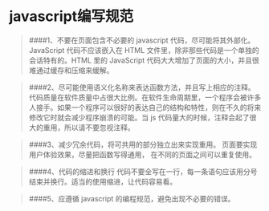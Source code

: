 # javascript编写规范

>####1、不要在页面包含不必要的 javascript 代码，尽可能将其外部化。 
>JavaScript 代码不应该嵌入在 HTML 文件里，除非那些代码是一个单独的会话特有的。HTML 里的 JavaScript 代码大大增加了页面的大小，并且很难通过缓存和压缩来缓解。

>####2、尽可能使用语义化名称来表达函数方法，并且写上相应的注释。
>代码质量在软件质量中占很大比例。在软件生命周期里，一个程序会被许多人接手。如果一个程序可以很好的表达自己的结构和特性，则在不久的将来修改它时就会减少程序崩溃的可能。当 js 代码量大的时候，注释会起了很大的重用，所以请不要忽视注释。

>####3、减少冗余代码，将可共用的部分独立出来实现重用。 
>页面要实现用户体验效果，尽量把函数写得通用， 在不同的页面之间可以重复使用。

>####4、代码的缩进和换行 
>代码不要全写在一行，每一条语句应该用分号结束并换行。适当的使用缩进，让代码容易看。

>####5、应遵循 javascript 的编程规范，避免出现不必要的错误。